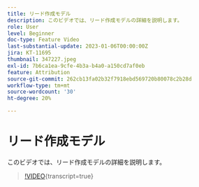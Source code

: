 ```yaml
---
title: リード作成モデル
description: このビデオでは、リード作成モデルの詳細を説明します。
role: User
level: Beginner
doc-type: Feature Video
last-substantial-update: 2023-01-06T00:00:00Z
jira: KT-11695
thumbnail: 347227.jpeg
exl-id: 7b6ca1ea-9cfe-4b3a-b4a0-a150cd7af0eb
feature: Attribution
source-git-commit: 262cb13fa02b32f7918ebd569720b80078c2b28d
workflow-type: tm+mt
source-wordcount: '30'
ht-degree: 20%

---
```


# リード作成モデル

このビデオでは、リード作成モデルの詳細を説明します。

>[!VIDEO](https://video.tv.adobe.com/v/347227/?learn=on){transcript=true}
